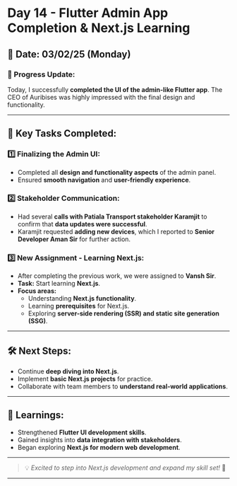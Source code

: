 # Day 14 - Flutter Admin App Completion & Next.js Learning

## 📅 Date: 03/02/25 (Monday)

### 🚀 Progress Update:
Today, I successfully **completed the UI of the admin-like Flutter app**. The CEO of Auribises was highly impressed with the final design and functionality.

---

## 📌 Key Tasks Completed:

### 1️⃣ Finalizing the Admin UI:
- Completed all **design and functionality aspects** of the admin panel.
- Ensured **smooth navigation** and **user-friendly experience**.

### 2️⃣ Stakeholder Communication:
- Had several **calls with Patiala Transport stakeholder Karamjit** to confirm that **data updates were successful**.
- Karamjit requested **adding new devices**, which I reported to **Senior Developer Aman Sir** for further action.

### 3️⃣ New Assignment - Learning Next.js:
- After completing the previous work, we were assigned to **Vansh Sir**.
- **Task:** Start learning **Next.js**.
- **Focus areas:**
  - Understanding **Next.js functionality**.
  - Learning **prerequisites** for Next.js.
  - Exploring **server-side rendering (SSR) and static site generation (SSG)**.

---

## 🛠️ Next Steps:
- Continue **deep diving into Next.js**.
- Implement **basic Next.js projects** for practice.
- Collaborate with team members to **understand real-world applications**.

---

## 🎯 Learnings:
- Strengthened **Flutter UI development skills**.
- Gained insights into **data integration with stakeholders**.
- Began exploring **Next.js for modern web development**.

---

> 💡 *Excited to step into Next.js development and expand my skill set!* 🚀

---

